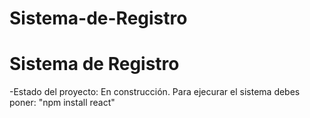# Sistema-de-Registro
<h1>Sistema de Registro</h1>
-Estado del proyecto: En construcción.
Para ejecurar el sistema debes poner:
"npm install react"
